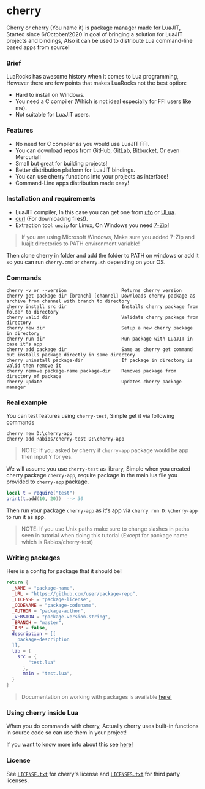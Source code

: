 # cherry

Cherry or cherry (You name it) is package manager made for LuaJIT, Started since 6/October/2020 in goal of bringing a solution for LuaJIT projects and bindings, Also it can be used to distribute Lua command-line based apps from source!

### Brief

LuaRocks has awesome history when it comes to Lua programming, However there are few points that makes LuaRocks not the best option:

- Hard to install on Windows.
- You need a C compiler (Which is not ideal especially for FFI users like me).
- Not suitable for LuaJIT users.

### Features

- No need for C compiler as you would use LuaJIT FFI.
- You can download repos from GitHub, GitLab, Bitbucket, Or even Mercurial!
- Small but great for building projects!
- Better distribution platform for LuaJIT bindings.
- You can use cherry functions into your projects as interface!
- Command-Line apps distribution made easy!

### Installation and requirements

- LuaJIT compiler, In this case you can get one from [ufo](https://github.com/malkia/ufo) or [ULua](https://ulua.io).
- [curl](https://curl.haxx.se) (For downloading files!).
- Extraction tool: `unzip` for Linux, On Windows you need [7-Zip](https://www.7-zip.org)!

> If you are using Microsoft Windows, Make sure you added 7-Zip and luajit directories to PATH environment variable!

Then clone cherry in folder and add the folder to PATH on windows or add it so you can run `cherry.cmd` or `cherry.sh` depending on your OS.

### Commands

```
cherry -v or --version                    Returns cherry version
cherry get package dir [branch] [channel] Downloads cherry package as archive from channel with branch to directory
cherry install src dir                    Installs cherry package from folder to directory
cherry valid dir                          Validate cherry package from directory
cherry new dir                            Setup a new cherry package in directory
cherry run dir                            Run package with LuaJIT in case it's app
cherry add package dir                    Same as cherry get command but installs package directly in same directory
cherry uninstall package-dir              If package in directory is valid then remove it
cherry remove package-name package-dir    Removes package from directory of package
cherry update                             Updates cherry package manager
```

### Real example

You can test features using `cherry-test`, Simple get it via following commands

```
cherry new D:\cherry-app
cherry add Rabios/cherry-test D:\cherry-app
```

> NOTE: If you asked by cherry if `cherry-app` package would be app then input Y for yes.

We will assume you use `cherry-test` as library, Simple when you created cherry package `cherry-app`, require package in the main lua file you provided to `cherry-app` package.

```lua
local t = require("test")
print(t.add(10, 20))  --> 30
```

Then run your package `cherry-app` as it's app via `cherry run D:\cherry-app` to run it as app.

> NOTE: If you use Unix paths make sure to change slashes in paths seen in tutorial when doing this tutorial (Except for package name which is Rabios/cherry-test)

### Writing packages

Here is a config for package that it should be!

```lua
return {
  _NAME = "package-name",
  _URL = "https://github.com/user/package-repo",
  _LICENSE = "package-license",
  _CODENAME = "package-codename",
  _AUTHOR = "package-author",
  _VERSION = "package-version-string",
  _BRANCH = "master",
  _APP = false,
  description = [[
    package-description
  ]],
  lib = {
    src = {
	    "test.lua"
	  },
	  main = "test.lua",
  }
}
```

> Documentation on working with packages is available [here!](https://github.com/Rabios/cherry/blob/master/packages.md)


### Using cherry inside Lua

When you do commands with cherry, Actually cherry uses built-in functions in source code so can use them in your project!

If you want to know more info about this see [here!](https://github.com/Rabios/cherry/blob/master/api.md)

### License

See [`LICENSE.txt`](https://github.com/Rabios/cherry/blob/master/LICENSE.txt) for cherry's license and [`LICENSES.txt`](https://github.com/Rabios/cherry/blob/master/LICENSES.txt) for third party licenses.

